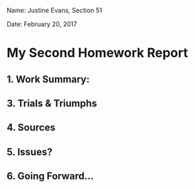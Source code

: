 Name: Justine Evans, Section 51

Date: February 20, 2017

# My Second Homework Report

## 1. Work Summary:

## 3. Trials & Triumphs

## 4. Sources

## 5. Issues?

## 6. Going Forward...
